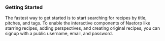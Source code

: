 ### Getting Started

The fastest way to get started is to start searching for recipes by title, pitches, and tags. To enable the interactive components of Naetorp like starring recipes, adding perspectives, and creating original recipes, you can signup with a public username, email, and password.
